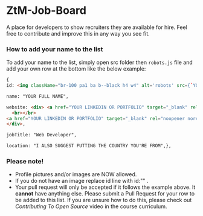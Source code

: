 # ZtM-Job-Board

A place for developers to show recruiters they are available for hire. Feel free to contribute and improve this in any way you see fit.

### How to add your name to the list
To add your name to the list, simply open src folder then `robots.js` file and add your own row at the bottom like the below example:
```html
{
id: <img className="br-100 pa1 ba b--black h4 w4" alt='robots' src={`YOUR IMG LINK HERE ` }/>,

name: "YOUR FULL NAME",

website: <div> <a href="YOUR LINKEDIN OR PORTFOLIO" target="_blank" rel="noopener noreferrer">Portfolio Site</a>
  <br></br>
<a href="YOUR LINKEDIN OR PORTFOLIO" target="_blank" rel="noopener noreferrer">Linkedin</a>
</div>,

jobTitle: "Web Developer",

location: "I ALSO SUGGEST PUTTING THE COUNTRY YOU'RE FROM",},

```
### Please note! 
- Profile pictures and/or images are NOW allowed.
- If you do not have an image replace id line with id:"" .
- Your pull request will only be accepted if it follows the example above. It <strong>cannot</strong> have anything else.
Please submit a Pull Request for your row to be added to this list. If you are unsure how to do this, please check out *Contributing To Open Source* video in the course curriculum. 
